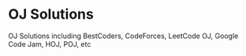 OJ Solutions
==========

OJ Solutions including BestCoders, CodeForces, LeetCode OJ, Google Code Jam, HOJ, POJ, etc 
